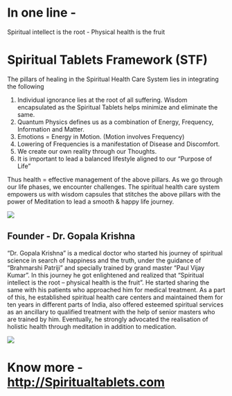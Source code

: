 # In one line - 
Spiritual intellect is the root - Physical  health  is  the  fruit

# Spiritual Tablets Framework (STF)

The pillars of healing in the Spiritual Health Care System lies in integrating the following

1.  Individual ignorance lies at the root of all suffering. Wisdom encapsulated as the Spiritual Tablets helps minimize and eliminate the same.
2.  Quantum Physics defines us as a combination of Energy, Frequency, Information and Matter.
3.  Emotions = Energy in Motion. (Motion involves Frequency)
4.  Lowering of Frequencies is a manifestation of Disease and Discomfort.
5.  We create our own reality through our Thoughts.
6.  It is important to lead a balanced lifestyle aligned to our “Purpose of Life”

Thus health = effective management of the above pillars. As we go through our life phases, we encounter challenges. The spiritual health care system empowers us with wisdom capsules that stitches the above pillars with the power of Meditation to lead a smooth & happy life journey.

![](https://spiritualtablets.com/wp-content/uploads/2021/12/Artboard-712-png-low-resultion.png)

## Founder - Dr. Gopala Krishna

“Dr. Gopala Krishna” is a medical doctor who started his journey of spiritual science in search of happiness and the truth, under the guidance of “Brahmarshi Patriji” and specially trained by grand master “Paul Vijay Kumar”. In this journey he got enlightened and realized that “Spiritual intellect is the root – physical health is the fruit”. He started sharing the same with his patients who approached him for medical treatment. As a part of this, he established spiritual health care centers and maintained them for ten years in different parts of India, also offered esteemed spiritual services as an ancillary to qualified treatment with the help of senior masters who are trained by him. Eventually, he strongly advocated the realisation of holistic health through meditation in addition to medication.

![](https://web.archive.org/web/20220704045520im_/https://spiritualtablets.com/wp-content/uploads/2021/12/yoga-new-5-1.png)

# Know more - http://Spiritualtablets.com
